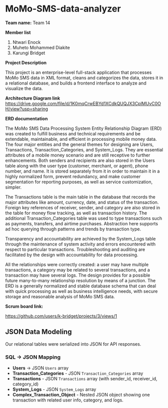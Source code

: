 # MoMo-SMS-data-analyzer

**Team name:**
Team 14

**Member list**

1. Ntwari Enock
2. Muheto Mohammed Diakite
3. Karungi Bridget

**Project Description**

This project is an enterprise-level full-stack application that processes MoMo SMS data in XML format, cleans and categorizes the data, stores it in a relational database, and builds a frontend interface to analyze and visualize the data.

**Architecture Diagram link**
https://drive.google.com/file/d/1K0mqCrwEBYd1XCdkQUQJX3CplMUvC0OH/view?usp=sharing

**ERD documentation**

The MoMo SMS Data Processing System Entity Relationship Diagram (ERD) was created to fulfill business and technical requirements and be extendable, maintainable, and efficient in processing mobile money data. The four major entities and the general themes for designing are Users, Transactions, Transaction_Categories, and System_Logs. They are essential attributes of a mobile money scenario and are still receptive to further enhancements.
Both senders and recipients are also stored in the Users table along with the user type (customer, merchant, or agent), phone number, and name. It is stored separately from it in order to maintain it in a highly normalized form, prevent redundancy, and make customer segmentation for reporting purposes, as well as service customization, simpler.

The Transactions table is the main table in the database that records the major attributes like amount, currency, date, and status of the transaction. Foreign key references of receiver, sender, and category are also stored in the table for money flow tracking, as well as transaction history.
The additional Transaction_Categories table was used to type transactions such as payments, transfers, and airtime purchases. Abstraction here supports ad hoc querying through patterns and trends by transaction type.

Transparency and accountability are achieved by the System_Logs table through the maintenance of system activity and errors encountered with respect to particular transactions. Troubleshooting and auditing are facilitated by the design with accountability for data processing.

All the relationships were correctly created: a user may have multiple transactions, a category may be related to several transactions, and a transaction may have several logs. The design provides for a possible future many-to-many relationship resolution by means of a junction. The ERD is a generally normalized and stable database schema that can deal with quick processing as well as business intelligence needs, with secure storage and reasonable analysis of MoMo SMS data.




**Scrum board link:**

https://github.com/users/k-bridget/projects/3/views/1



## JSON Data Modeling
Our relational tables were serialized into JSON for API responses.  

### SQL → JSON Mapping
- **Users** → JSON `Users` array  
- **Transaction_Categories** - JSON `Transaction_Categories` array  
- **Transactions** - JSON `Transactions` array (with sender_id, receiver_id, category_id)  
- **System_Logs** - JSON `System_Logs` array  
- **Complex_Transaction_Object** - Nested JSON object showing one transaction with related user info, category, and logs.   
